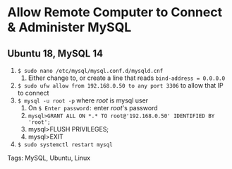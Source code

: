 # Allow Remote Computer to Connect & Administer MySQL 

## Ubuntu 18, MySQL 14

1. `$ sudo nano /etc/mysql/mysql.conf.d/mysqld.cnf`
   1. Either change to, or create a line that reads `bind-address = 0.0.0.0`
1. `$ sudo ufw allow from 192.168.0.50 to any port 3306` to allow that IP to connect
1. `$ mysql -u root -p` where *root* is mysql user
   1. On `$ Enter password:` enter *root*'s password
   1. `mysql>GRANT ALL ON *.* TO root@'192.168.0.50' IDENTIFIED BY 'root';`
   1. mysql>FLUSH PRIVILEGES;
   1. mysql>EXIT
1. `$ sudo systemctl restart mysql`

Tags: MySQL, Ubuntu, Linux
